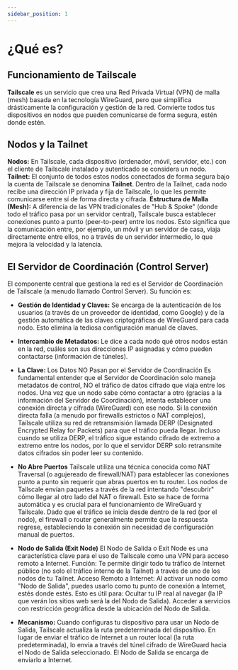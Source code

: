 ```yaml
---
sidebar_position: 1
---
```

# ¿Qué es?
## Funcionamiento de Tailscale
**Tailscale** es un servicio que crea una Red Privada Virtual (VPN) de malla (mesh) basada en la tecnología WireGuard, pero que simplifica drásticamente la configuración y gestión de la red. Convierte todos tus dispositivos en nodos que pueden comunicarse de forma segura, estén donde estén.
## Nodos y la Tailnet
**Nodos:** En Tailscale, cada dispositivo (ordenador, móvil, servidor, etc.) con el cliente de Tailscale instalado y autenticado se considera un nodo.
**Tailnet:** El conjunto de todos estos nodos conectados de forma segura bajo la cuenta de Tailscale se denomina **Tailnet**. Dentro de la Tailnet, cada nodo recibe una dirección IP privada y fija de Tailscale, lo que les permite comunicarse entre sí de forma directa y cifrada.
**Estructura de Malla (Mesh):** A diferencia de las VPN tradicionales de "Hub & Spoke" (donde todo el tráfico pasa por un servidor central), Tailscale busca establecer conexiones punto a punto (peer-to-peer) entre los nodos. Esto significa que la comunicación entre, por ejemplo, un móvil y un servidor de casa, viaja directamente entre ellos, no a través de un servidor intermedio, lo que mejora la velocidad y la latencia.
## El Servidor de Coordinación (Control Server)
El componente central que gestiona la red es el Servidor de Coordinación de Tailscale (a menudo llamado Control Server). Su función es: 

- **Gestión de Identidad y Claves:** Se encarga de la autenticación de los usuarios (a través de un proveedor de identidad, como Google) y de la gestión automática de las claves criptográficas de WireGuard para cada nodo. Esto elimina la tediosa configuración manual de claves.

- **Intercambio de Metadatos:** Le dice a cada nodo qué otros nodos están en la red, cuáles son sus direcciones IP asignadas y cómo pueden contactarse (información de túneles).

- **La Clave:** Los Datos NO Pasan por el Servidor de Coordinación
Es fundamental entender que el Servidor de Coordinación solo maneja metadatos de control, NO el tráfico de datos cifrado que viaja entre los nodos.
Una vez que un nodo sabe cómo contactar a otro (gracias a la información del Servidor de Coordinación), intenta establecer una conexión directa y cifrada (WireGuard) con ese nodo.
Si la conexión directa falla (a menudo por firewalls estrictos o NAT complejos), Tailscale utiliza su red de retransmisión llamada DERP (Designated Encrypted Relay for Packets) para que el tráfico pueda llegar. Incluso cuando se utiliza DERP, el tráfico sigue estando cifrado de extremo a extremo entre los nodos, por lo que el servidor DERP solo retransmite datos cifrados sin poder leer su contenido.

- **No Abre Puertos**
Tailscale utiliza una técnica conocida como NAT Traversal (o agujereado de firewall/NAT) para establecer las conexiones punto a punto sin requerir que abras puertos en tu router.
Los nodos de Tailscale envían paquetes a través de la red intentando "descubrir" cómo llegar al otro lado del NAT o firewall. Esto se hace de forma automática y es crucial para el funcionamiento de WireGuard y Tailscale.
Dado que el tráfico se inicia desde dentro de la red (por el nodo), el firewall o router generalmente permite que la respuesta regrese, estableciendo la conexión sin necesidad de configuración manual de puertos.

- **Nodo de Salida (Exit Node)**
El Nodo de Salida o Exit Node es una característica clave para el uso de Tailscale como una VPN  para acceso remoto a Internet.
Función: Te permite dirigir todo tu tráfico de Internet público (no solo el tráfico interno de la Tailnet) a través de uno de los nodos de tu Tailnet.
Acceso Remoto a Internet: Al activar un nodo como "Nodo de Salida", puedes usarlo como tu punto de conexión a Internet, estés donde estés. Esto es útil para:
Ocultar tu IP real al navegar (la IP que verán los sitios web será la del Nodo de Salida).
Acceder a servicios con restricción geográfica desde la ubicación del Nodo de Salida.

- **Mecanismo:** Cuando configuras tu dispositivo para usar un Nodo de Salida, Tailscale actualiza la ruta predeterminada del dispositivo. En lugar de enviar el tráfico de Internet a un router local (la ruta predeterminada), lo envía a través del túnel cifrado de WireGuard hacia el Nodo de Salida seleccionado. El Nodo de Salida se encarga de enviarlo a Internet.
 




